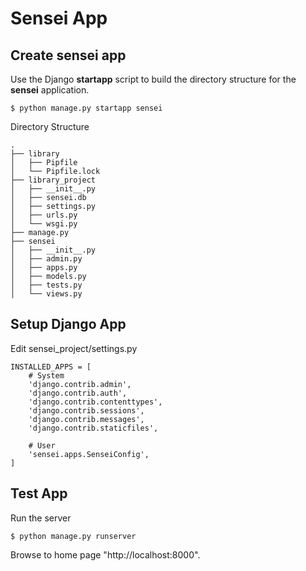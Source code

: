# Sensei App


## Create sensei app

Use the Django **startapp** script to build the directory structure for the **sensei**
application.

```
$ python manage.py startapp sensei
```

Directory Structure

```
.
├── library
│   ├── Pipfile
│   └── Pipfile.lock
├── library_project
│   ├── __init__.py
│   ├── sensei.db
│   ├── settings.py
│   ├── urls.py
│   └── wsgi.py
├── manage.py
├── sensei
│   ├── __init__.py
│   ├── admin.py
│   ├── apps.py
│   ├── models.py
│   ├── tests.py
│   └── views.py

```

## Setup Django App

Edit sensei_project/settings.py

```
INSTALLED_APPS = [
    # System
    'django.contrib.admin',
    'django.contrib.auth',
    'django.contrib.contenttypes',
    'django.contrib.sessions',
    'django.contrib.messages',
    'django.contrib.staticfiles',
    
    # User
    'sensei.apps.SenseiConfig',
]
```

## Test App

Run the server

```
$ python manage.py runserver
```

Browse to home page "http://localhost:8000". 

